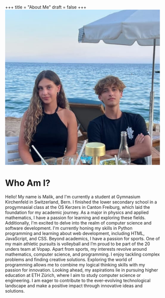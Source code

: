 +++
title = "About Me"
draft = false
+++
![](lilo.jpg)

# Who Am I?

Hello! My name is Malik, and I'm currently a student at Gymnasium Kirchenfeld in Switzerland, Bern. I finished the lower secondary school in a progymnasial class at the OS Kerzers in Canton Freiburg, which laid the foundation for my academic journey.
As a major in physics and applied mathematics, I have a passion for learning and exploring these fields. Additionally, I'm excited to delve into the realm of computer science and software development. I'm currently honing my skills in Python programming and learning about web development, including HTML, JavaScript, and CSS.
Beyond academics, I have a passion for sports. One of my main athletic pursuits is volleyball and I’m proud to be part of the 20 unders team at Vopap. 
Apart from sports, my interests revolve around mathematics, computer science, and programming. I enjoy tackling complex problems and finding creative solutions. Exploring the world of programming allows me to combine my logical thinking skills with my passion for innovation.
Looking ahead, my aspirations lie in pursuing higher education at ETH Zürich, where I aim to study computer science or engineering. I am eager to contribute to the ever-evolving technological landscape and make a positive impact through innovative ideas and solutions.
